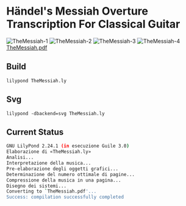 # Händel's Messiah Overture Transcription For Classical Guitar

![TheMessiah-1](https://user-images.githubusercontent.com/1033682/231226087-807fd390-c6a0-4440-9670-61be690ea768.svg)
![TheMessiah-2](https://user-images.githubusercontent.com/1033682/231226092-617e54e0-b757-480a-b269-4d46bedaa8af.svg)
![TheMessiah-3](https://user-images.githubusercontent.com/1033682/231226093-86570d7e-b25a-4f46-8b61-b6f34afb4e24.svg)
![TheMessiah-4](https://user-images.githubusercontent.com/1033682/231226094-d80f2acf-7670-4fd9-8c60-39c527e7825d.svg)
[TheMessiah.pdf](https://github.com/montoyaedu/TheMessiah/files/11202694/TheMessiah.pdf)


## Build

    lilypond TheMessiah.ly

## Svg

    lilypond -dbackend=svg TheMessiah.ly

## Current Status

```bash
GNU LilyPond 2.24.1 (in esecuzione Guile 3.0)
Elaborazione di «TheMessiah.ly»
Analisi...
Interpretazione della musica...
Pre-elaborazione degli oggetti grafici...
Determinazione del numero ottimale di pagine...
Compressione della musica in una pagina...
Disegno dei sistemi...
Converting to `TheMessiah.pdf'...
Success: compilation successfully completed
```
